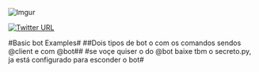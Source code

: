 ![Imgur](https://i.imgur.com/FJbl1so.png)

[![Twitter URL](https://img.shields.io/twitter/url/http/shields.io.svg?style=social&logo=twitter)](https://twitter.com/vagner_Stark)

#Basic bot Examples#
##Dois tipos de bot o com os comandos sendos @client e com @bot##
#se voçe quiser o do @bot baixe tbm o secreto.py, ja está configurado para esconder o bot#
